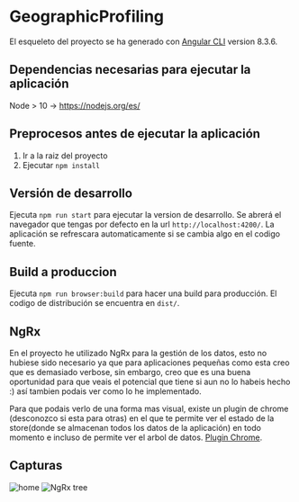 # GeographicProfiling

El esqueleto del proyecto se ha generado con [Angular CLI](https://github.com/angular/angular-cli) version 8.3.6.

## Dependencias necesarias para ejecutar la aplicación

Node > 10 -> https://nodejs.org/es/

## Preprocesos antes de ejecutar la aplicación

1. Ir a la raiz del proyecto
2. Ejecutar `npm install `

## Versión de desarrollo

Ejecuta `npm run start` para ejecutar la version de desarrollo. Se abrerá el navegador que tengas por defecto en la url `http://localhost:4200/`. La aplicación se refrescara automaticamente si se cambia algo en el codigo fuente.

## Build a produccion

Ejecuta `npm run browser:build` para hacer una build para producción. El codigo de distribución se encuentra en `dist/`.

## NgRx

En el proyecto he utilizado NgRx para la gestión de los datos, esto no hubiese sido necesario ya que para aplicaciones pequeñas como esta creo que es demasiado verbose, sin embargo, creo que es una buena oportunidad para que veais el potencial que tiene si aun no lo habeis hecho :) así tambien podais ver como lo he implementado.

Para que podais verlo de una forma mas visual, existe un plugin de chrome (desconozco si esta para otras) en el que te permite ver el estado de la store(donde se almacenan todos los datos de la aplicación) en todo momento e incluso de permite ver el arbol de datos. [Plugin Chrome](https://chrome.google.com/webstore/detail/redux-devtools/lmhkpmbekcpmknklioeibfkpmmfibljd?hl=es).


## Capturas

![home](https://i.imgur.com/kri7y3C.png "home")
![NgRx tree](https://imgur.com/i6mlie2.png "NgRx tree")



